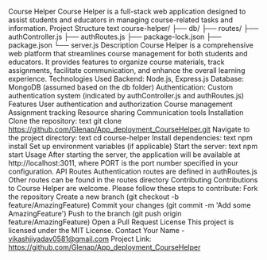 Course Helper
Course Helper is a full-stack web application designed to assist students and educators in managing course-related tasks and information.
Project Structure
text
course-helper/
├── db/
├── routes/
├── authController.js
├── authRoutes.js
├── package-lock.json
├── package.json
└── server.js
Description
Course Helper is a comprehensive web platform that streamlines course management for both students and educators. It provides features to organize course materials, track assignments, facilitate communication, and enhance the overall learning experience.
Technologies Used
Backend: Node.js, Express.js
Database: MongoDB (assumed based on the db folder)
Authentication: Custom authentication system (indicated by authController.js and authRoutes.js)
Features
User authentication and authorization
Course management
Assignment tracking
Resource sharing
Communication tools
Installation
Clone the repository:
text
git clone https://github.com/Glenap/App_deployment_CourseHelper.git
Navigate to the project directory:
text
cd course-helper
Install dependencies:
text
npm install
Set up environment variables (if applicable)
Start the server:
text
npm start
Usage
After starting the server, the application will be available at http://localhost:3011, where PORT is the port number specified in your configuration.
API Routes
Authentication routes are defined in authRoutes.js
Other routes can be found in the routes directory
Contributing
Contributions to Course Helper are welcome. Please follow these steps to contribute:
Fork the repository
Create a new branch (git checkout -b feature/AmazingFeature)
Commit your changes (git commit -m 'Add some AmazingFeature')
Push to the branch (git push origin feature/AmazingFeature)
Open a Pull Request
License
This project is licensed under the MIT License.
Contact
Your Name - vikashjiyadav0581@gmail.com
Project Link: https://github.com/Glenap/App_deployment_CourseHelper
